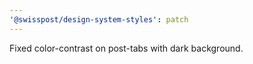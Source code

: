 ```yaml
---
'@swisspost/design-system-styles': patch
---
```


Fixed color-contrast on post-tabs with dark background.
